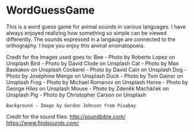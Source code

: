 # WordGuessGame

This is a word guess game for animal sounds in various languages. I have always enjoyed realizing how something so simple can be viewed differently. The sounds expressed in a langauge are connected to the orthography. I hope you enjoy this animal onomatopoeia.


Credit for the Images used goes to:
    Bee - Photo by Roberto Lopez on Unsplash
    Bird - Photo by David Clode on Unsplash
    Cat - Photo by Max Baskakov on Unsplash
    Cockerel - Photo by David Cain on Unsplash
    Dog - Photo by Joséphine Menge on Unsplash
    Duck - Photo by Tom Gainor on Unsplash
    Frog - Photo by Michael Romanov on Unsplash
    Horse - Photo by George Hiles on Unsplash
    Mouse - Photo by Zdeněk Macháček on Unsplash
    Pig - Photo by Christopher Carson on Unsplash

    Background - Image by Gordon Johnson from Pixabay 

Credit for the sound files:
    http://soundbible.com/
    https://www.findsounds.com/
